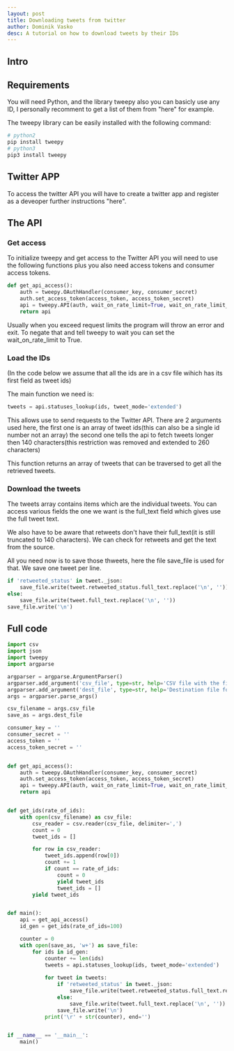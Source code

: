```yaml
---
layout: post
title: Downloading tweets from twitter
author: Dominik Vasko
desc: A tutorial on how to download tweets by their IDs
---
```

## Intro

## Requirements
You will need Python, and the library tweepy also you can basicly use
any ID, I personally recomment to get a list of them from "here" for
example.

The tweepy library can be easily installed with the following command:

```bash
# python2
pip install tweepy
# python3
pip3 install tweepy
```

## Twitter APP
To access the twitter API you will have to create a twitter app and
register as a deveoper further instructions "here".

## The API
### Get access
To initialize tweepy and get access to the Twitter API you will need
to use the following functions plus you also need access tokens and
consumer access tokens.

```python
def get_api_access():
    auth = tweepy.OAuthHandler(consumer_key, consumer_secret)
    auth.set_access_token(access_token, access_token_secret)
    api = tweepy.API(auth, wait_on_rate_limit=True, wait_on_rate_limit_notify=True)
    return api
```

Usually when you exceed request limits the program will throw an error
and exit. To negate that and tell tweepy to wait you can set the
wait_on_rate_limit to True.

### Load the IDs
(In the code below we assume that all the ids are in a csv file wihich
has its first field as tweet ids)

The main function we need is:

```python
tweets = api.statuses_lookup(ids, tweet_mode='extended')
```

This allows use to send requests to the Twitter API. There are 2
arguments used here, the first one is an array of tweet ids(this can
also be a single id number not an array) the second one tells the api
to fetch tweets longer then 140 characters(this restriction was
removed and extended to 260 characters)

This function returns an array of tweets that can be traversed to get
all the retrieved tweets.

### Download the tweets

The tweets array contains items which are the individual tweets. You
can access various fields the one we want is the full_text field which
gives use the full tweet text.

We also have to be aware that retweets don't have their full_text(it
is still truncated to 140 characters). We can check for retweets and
get the text from the source.

All you need now is to save those thweets, here the file save_file is
used for that. We save one tweet per line.

```python
if 'retweeted_status' in tweet._json:
	save_file.write(tweet.retweeted_status.full_text.replace('\n', '')) 
else:
	save_file.write(tweet.full_text.replace('\n', ''))
save_file.write('\n')
```

## Full code
```python
import csv
import json
import tweepy
import argparse

argparser = argparse.ArgumentParser()
argparser.add_argument('csv_file', type=str, help='CSV file with the first row as tweet ids')
argparser.add_argument('dest_file', type=str, help='Destination file for all the tweets')
args = argparser.parse_args()

csv_filename = args.csv_file
save_as = args.dest_file

consumer_key = ''
consumer_secret = ''
access_token = ''
access_token_secret = ''


def get_api_access():
    auth = tweepy.OAuthHandler(consumer_key, consumer_secret)
    auth.set_access_token(access_token, access_token_secret)
    api = tweepy.API(auth, wait_on_rate_limit=True, wait_on_rate_limit_notify=True)
    return api


def get_ids(rate_of_ids):
    with open(csv_filename) as csv_file:
        csv_reader = csv.reader(csv_file, delimiter=',')
        count = 0
        tweet_ids = []

        for row in csv_reader:
            tweet_ids.append(row[0])
            count += 1
            if count == rate_of_ids:
                count = 0
                yield tweet_ids
                tweet_ids = []
        yield tweet_ids


def main():
    api = get_api_access()
    id_gen = get_ids(rate_of_ids=100)

    counter = 0
    with open(save_as, 'w+') as save_file:
        for ids in id_gen:
            counter += len(ids)
            tweets = api.statuses_lookup(ids, tweet_mode='extended')
            
            for tweet in tweets:
                if 'retweeted_status' in tweet._json:
                    save_file.write(tweet.retweeted_status.full_text.replace('\n', '')) 
                else:
                    save_file.write(tweet.full_text.replace('\n', ''))
                save_file.write('\n')
            print('\r' + str(counter), end='')


if __name__ == '__main__':
    main()
```
